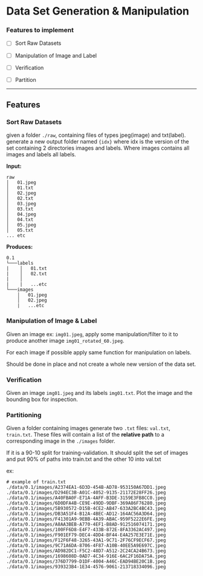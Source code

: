 # Data Set Generation & Manipulation

### Features to implement

- [ ] Sort Raw Datasets
- [ ] Manipulation of Image and Label
- [ ] Verification
- [ ] Partition


------------
## Features

### Sort Raw Datasets

given a folder `./raw`, containing files of types jpeg(image) and txt(label). generate a new output folder named `{idx}` where idx is the version of the set containing 2 directories images and labels. Where images contains all images and labels all labels.

**Input:**
```
raw
│   01.jpeg
│   01.txt
│   02.jpeg
│   02.txt   
│   03.jpeg
│   03.txt   
│   04.jpeg
│   04.txt   
│   05.jpeg
│   05.txt   
... etc

```

**Produces:**
```
0.1
└───labels
|    │   01.txt
|    │   02.txt
|    │
|    |   ...etc
└───images
    │   01.jpeg
    │   02.jpeg
    |   ...etc
```

### Manipulation of Image & Label

Given an image ex: `img01.jpeg`, apply some manipulation/filter to it to produce another image `img01_rotated_60.jpeg`. 

For each image if possible apply same function for manipulation on labels.

Should be done in place and not create a whole new version of the data set.

### Verification 

Given an image `img01.jpeg` and its labels `img01.txt`. Plot the image and the bounding box for inspection.

### Partitioning

Given a folder containing images generate two `.txt` files: `val.txt`, `train.txt`. These files will contain a list of the **relative path** to a corresponding image in the `./images` folder. 

If it is a 90-10 split for training-validation. It should split the set of images and put 90% of paths into train.txt and the other 10 into val.txt

ex: 
```
# example of train.txt
./data/0.1/images/A2374EA1-6D3D-454B-AD78-953150A67DD1.jpeg
./data/0.1/images/D294EC3B-A01C-4052-9135-21172E28FF26.jpeg
./data/0.1/images/A40FBA0F-E71A-4AFF-B3DE-3159E3FB8CC0.jpeg
./data/0.1/images/6D0DFA4B-CE9E-49DD-9DBF-369A86F76280.jpeg
./data/0.1/images/5B930572-D15B-4CE2-AB47-633A2BC4BC43.jpeg
./data/0.1/images/DB3A51F4-B12A-4BEC-AD12-164AC56A3D64.jpeg
./data/0.1/images/F41301A9-9EBB-4A39-ABAC-959F5222E6FE.jpeg
./data/0.1/images/A8AA3BEB-A770-4EF1-B8AD-912516074171.jpeg
./data/0.1/images/100FF6D8-E4F7-433B-872E-8FA3362AC497.jpeg
./data/0.1/images/F901EF79-DEC4-4DD4-BF44-E4A257E3E71E.jpeg
./data/0.1/images/F12F6F48-3265-43A1-9C71-2F76CF9ECF67.jpeg
./data/0.1/images/9C71A6DA-8706-4F87-A10B-40EE5A9E697C.jpeg
./data/0.1/images/AD982DC1-F5C2-48D7-A512-2C24CA24B673.jpeg
./data/0.1/images/1698608D-0AD7-4C34-916E-6AC2F16DA75A.jpeg
./data/0.1/images/376D7799-D1DF-4004-A46C-EAD94BE20C1B.jpeg
./data/0.1/images/939323B4-1E34-4576-9061-213718334096.jpeg
```
